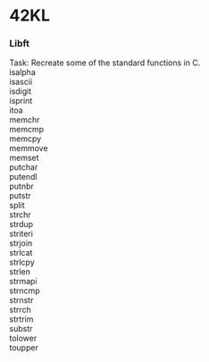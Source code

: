 # 42KL
<h3 align = "left">Libft</h3>
<p>
Task:
Recreate some of the standard functions in C.<br>
  isalpha<br>
  isascii<br>
  isdigit<br>
  isprint<br>
  itoa<br>
  memchr<br>
  memcmp<br>
  memcpy<br>
  memmove<br>
  memset<br>
  putchar<br>
  putendl<br>
  putnbr<br>
  putstr<br>
  split<br>
  strchr<br>
  strdup<br>
  striteri<br>
  strjoin<br>
  strlcat<br>
  strlcpy<br>
  strlen<br>
  strmapi<br>
  strncmp<br>
  strnstr<br>
  strrch<br>
  strtrim<br>
  substr<br>
  tolower<br>
  toupper<br>
</p>  
